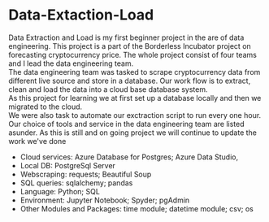 # Data-Extaction-Load

Data Extraction and Load is my first beginner project in the are of data engineering. This project is a part of the Borderless Incubator project on forecasting cryptocurrency price. The whole project consist of four teams and I lead the data engineering team.\
The data engineering team was tasked to scrape cryptocurrency data from different live source and store in a database. Our work flow is to extract, clean and load the data into a cloud base database system.\
As this project for learning we at first set up a database locally and then we migrated to the cloud.\
We were also task to automate our exctraction script to run every one hour.\
Our choice of tools and service in the data engineering team are listed asunder. As this is still and on going project we will continue to update the work we've done 

* Cloud services: Azure Database for Postgres; Azure Data Studio, 
* Local DB: PostgreSql Server
* Webscraping: requests; Beautiful Soup
* SQL queries: sqlalchemy; pandas
* Language: Python; SQL
* Environment: Jupyter Notebook; Spyder; pgAdmin
* Other Modules and Packages: time module; datetime module; csv; os

